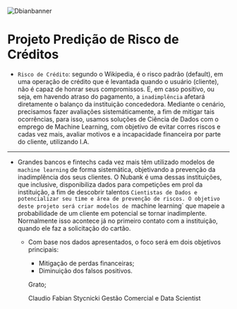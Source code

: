 ![Dbianbanner](https://user-images.githubusercontent.com/79420053/199480193-289782ad-90a7-4537-8f4c-cca64e36b55f.png)

# Projeto Predição de Risco de Créditos

 - `Risco de Crédito`: segundo o Wikipedia, é o risco padrão (default), em uma operação de crédito que é levantada quando o usuário (cliente), não é capaz de honrar seus compromissos. E, em caso positivo, ou seja, em havendo atraso do pagamento, a `inadimplência` afetará diretamente o balanço da instituição concededora. Mediante o cenário, precisamos fazer avaliações sistemáticamente, a fim de mitigar tais ocorrências, para isso, usamos soluções de Ciência de Dados com o emprego de Machine Learning, com objetivo de evitar corres riscos e cadas vez  mais, avaliar motivos e a incapacidade financeira por parte do cliente, utilizando I.A.
___ 

  - Grandes bancos e fintechs cada vez mais têm utilizado modelos de `machine learning` de forma sistemática, objetivando a prevenção da inadimplência dos seus clientes. O Nubank é uma dessas instituições, que inclusive, disponibiliza dados para competições em prol da instituição, a fim de descobrir talentos `Cientistas de Dados e potencializar seu time e área de prevenção de riscos.
O objetivo deste projeto será criar modelos de `machine learning` que mapeie a probabilidade de um cliente em potencial se tornar inadimplente. Normalmente isso acontece já no primeiro contato com a instituição, quando ele faz a solicitação do cartão.
    - Com base nos dados apresentados, o foco será em dois objetivos principais:
      - Mitigação de perdas financeiras;
      - Diminuição dos falsos positivos.
      
      Grato;
      
      Claudio Fabian Stycnicki
      Gestão Comercial e Data Scientist
